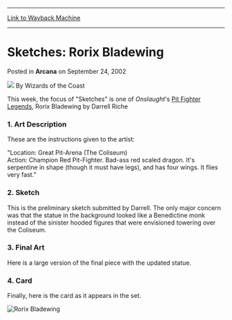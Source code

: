 
---
[Link to Wayback Machine](https://web.archive.org/web/20220630073755/https://magic.wizards.com/en/articles/archive/arcana/sketches-rorix-bladewing-2002-09-24)

[_metadata_:author]:- "Wizards of the Coast"
[_metadata_:description]:- "This week, the focus of `Sketches` is one of Onslaught's Pit Fighter Legends, Rorix Bladewing by Darrell Riche1. Art DescriptionThese are the instructions given to the artist:`Location: Great Pit-Arena (The Coliseum)Action: Champion Red Pit-Fighter. Bad-ass red scaled dragon. It's serpentine in shape (though it must have legs), and has four wings. It flies very fast.`2."
[_metadata_:generator]:- "Drupal 7 (http://drupal.org)"
[_metadata_:node]:- "604486"
[_metadata_:publish_date]:- "2002-09-24"
[_metadata_:source]:- "div-main-content"
[_metadata_:title]:- "Sketches: Rorix Bladewing"
[_metadata_:wayback_capture_timestamp]:- "2022-06-30 07:37:55"
[_metadata_:wayback_raw_url]:- "https://web.archive.org/web/20220630073755id_/https://magic.wizards.com/en/articles/archive/arcana/sketches-rorix-bladewing-2002-09-24"
[_metadata_:wayback_url]:- "https://magic.wizards.com/en/articles/archive/arcana/sketches-rorix-bladewing-2002-09-24"
---


Sketches: Rorix Bladewing
=========================



 Posted in **Arcana**
 on September 24, 2002 






![](https://media.magic.wizards.com/styles/auth_small/public/images/person/wizards_author.jpg)
By Wizards of the Coast











This week, the focus of "Sketches" is one of *Onslaught*'s [Pit Fighter Legends](http://archive.wizards.com/default.asp?x=mtgcom/feature/88), Rorix Bladewing by Darrell Riche

### 1. Art Description

These are the instructions given to the artist:

"Location: Great Pit-Arena (The Coliseum)  
Action: Champion Red Pit-Fighter. Bad-ass red scaled dragon. It's serpentine in shape (though it must have legs), and has four wings. It flies very fast."

### 2. Sketch

This is the preliminary sketch submitted by Darrell. The only major concern was that the statue in the background looked like a Benedictine monk instead of the sinister hooded figures that were envisioned towering over the Coliseum.

### 3. Final Art

Here is a large version of the final piece with the updated statue.

### 4. Card

Finally, here is the card as it appears in the set.

![Rorix Bladewing](http://gatherer.wizards.com/Handlers/Image.ashx?type=card&name=Rorix+Bladewing)





